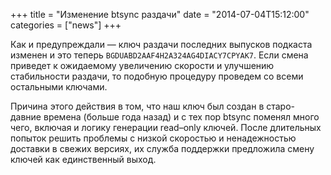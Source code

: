 +++
title = "Изменение btsync раздачи"
date = "2014-07-04T15:12:00"
categories = ["news"]
+++


Как и предупреждали — ключ раздачи последних выпусков подкаста изменен и это теперь `BGDUABD2AAF4H2A324AG4DIACY7CPYAK7`. Если смена приведет к ожидаемому увеличению скорости и улучшению стабильности раздачи, то подобную процедуру проведем со всеми остальными ключами.

Причина этого действия в том, что наш ключ был создан в старо-давние времена (больше года назад) и с тех пор btsync поменял много чего, включая и логику генерации read–only ключей. После длительных попыток решить проблемы с низкой скоростью и ненадежностью доставки в свежих версиях, их служба поддержки предложила смену ключей как единственный выход.
